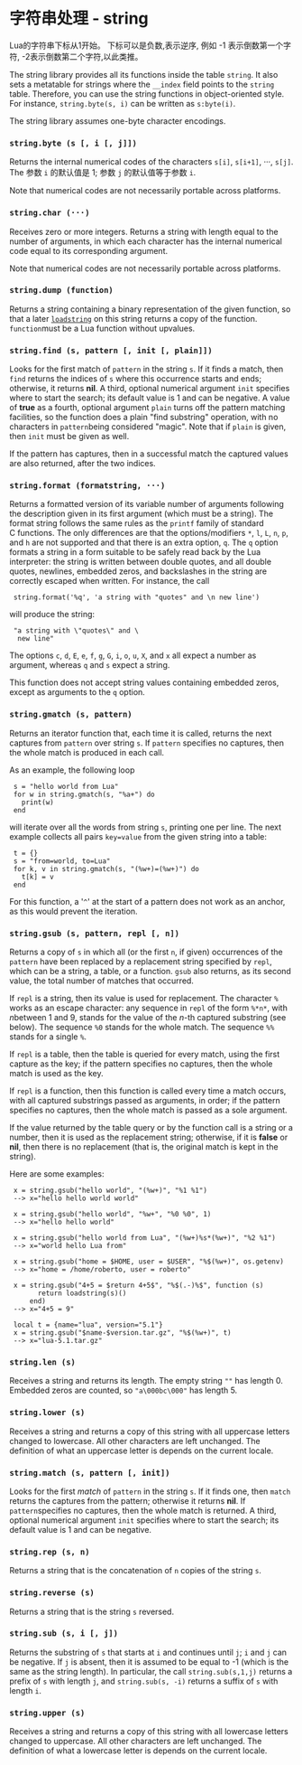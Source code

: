 # 字符串处理 - string

Lua的字符串下标从1开始。 下标可以是负数,表示逆序, 例如 -1 表示倒数第一个字符, -2表示倒数第二个字符,以此类推。

The string library provides all its functions inside the table `string`. It also sets a metatable for strings where the `__index` field points to the `string` table. Therefore, you can use the string functions in object-oriented style. For instance, `string.byte(s, i)` can be written as `s:byte(i)`.

The string library assumes one-byte character encodings.

### `string.byte (s [, i [, j]])`

Returns the internal numerical codes of the characters `s[i]`, `s[i+1]`, ···, `s[j]`. The 参数 `i` 的默认值是 1; 参数 `j` 的默认值等于参数 `i`.



Note that numerical codes are not necessarily portable across platforms.

### `string.char (···)`

Receives zero or more integers. Returns a string with length equal to the number of arguments, in which each character has the internal numerical code equal to its corresponding argument.

Note that numerical codes are not necessarily portable across platforms.

### `string.dump (function)`

Returns a string containing a binary representation of the given function, so that a later [`loadstring`](http://www.lua.org/manual/5.1/manual.html#pdf-loadstring) on this string returns a copy of the function. `function`must be a Lua function without upvalues.

### `string.find (s, pattern [, init [, plain]])`

Looks for the first match of `pattern` in the string `s`. If it finds a match, then `find` returns the indices of `s` where this occurrence starts and ends; otherwise, it returns **nil**. A third, optional numerical argument `init` specifies where to start the search; its default value is 1 and can be negative. A value of **true** as a fourth, optional argument `plain` turns off the pattern matching facilities, so the function does a plain "find substring" operation, with no characters in `pattern`being considered "magic". Note that if `plain` is given, then `init` must be given as well.

If the pattern has captures, then in a successful match the captured values are also returned, after the two indices.

### `string.format (formatstring, ···)`

Returns a formatted version of its variable number of arguments following the description given in its first argument (which must be a string). The format string follows the same rules as the `printf` family of standard C functions. The only differences are that the options/modifiers `*`, `l`, `L`, `n`, `p`, and `h` are not supported and that there is an extra option, `q`. The `q` option formats a string in a form suitable to be safely read back by the Lua interpreter: the string is written between double quotes, and all double quotes, newlines, embedded zeros, and backslashes in the string are correctly escaped when written. For instance, the call

     string.format('%q', 'a string with "quotes" and \n new line')

will produce the string:

     "a string with \"quotes\" and \
      new line"

The options `c`, `d`, `E`, `e`, `f`, `g`, `G`, `i`, `o`, `u`, `X`, and `x` all expect a number as argument, whereas `q` and `s` expect a string.

This function does not accept string values containing embedded zeros, except as arguments to the `q` option.

### `string.gmatch (s, pattern)`

Returns an iterator function that, each time it is called, returns the next captures from `pattern` over string `s`. If `pattern` specifies no captures, then the whole match is produced in each call.

As an example, the following loop

     s = "hello world from Lua"
     for w in string.gmatch(s, "%a+") do
       print(w)
     end

will iterate over all the words from string `s`, printing one per line. The next example collects all pairs `key=value` from the given string into a table:

     t = {}
     s = "from=world, to=Lua"
     for k, v in string.gmatch(s, "(%w+)=(%w+)") do
       t[k] = v
     end

For this function, a '`^`' at the start of a pattern does not work as an anchor, as this would prevent the iteration.

### `string.gsub (s, pattern, repl [, n])`

Returns a copy of `s` in which all (or the first `n`, if given) occurrences of the `pattern` have been replaced by a replacement string specified by `repl`, which can be a string, a table, or a function. `gsub` also returns, as its second value, the total number of matches that occurred.

If `repl` is a string, then its value is used for replacement. The character `%` works as an escape character: any sequence in `repl` of the form `%*n*`, with *n*between 1 and 9, stands for the value of the *n*-th captured substring (see below). The sequence `%0` stands for the whole match. The sequence `%%` stands for a single `%`.

If `repl` is a table, then the table is queried for every match, using the first capture as the key; if the pattern specifies no captures, then the whole match is used as the key.

If `repl` is a function, then this function is called every time a match occurs, with all captured substrings passed as arguments, in order; if the pattern specifies no captures, then the whole match is passed as a sole argument.

If the value returned by the table query or by the function call is a string or a number, then it is used as the replacement string; otherwise, if it is **false** or **nil**, then there is no replacement (that is, the original match is kept in the string).

Here are some examples:

     x = string.gsub("hello world", "(%w+)", "%1 %1")
     --> x="hello hello world world"
    
     x = string.gsub("hello world", "%w+", "%0 %0", 1)
     --> x="hello hello world"
    
     x = string.gsub("hello world from Lua", "(%w+)%s*(%w+)", "%2 %1")
     --> x="world hello Lua from"
    
     x = string.gsub("home = $HOME, user = $USER", "%$(%w+)", os.getenv)
     --> x="home = /home/roberto, user = roberto"
    
     x = string.gsub("4+5 = $return 4+5$", "%$(.-)%$", function (s)
           return loadstring(s)()
         end)
     --> x="4+5 = 9"
    
     local t = {name="lua", version="5.1"}
     x = string.gsub("$name-$version.tar.gz", "%$(%w+)", t)
     --> x="lua-5.1.tar.gz"

### `string.len (s)`

Receives a string and returns its length. The empty string `""` has length 0. Embedded zeros are counted, so `"a\000bc\000"` has length 5.

### `string.lower (s)`

Receives a string and returns a copy of this string with all uppercase letters changed to lowercase. All other characters are left unchanged. The definition of what an uppercase letter is depends on the current locale.

### `string.match (s, pattern [, init])`

Looks for the first *match* of `pattern` in the string `s`. If it finds one, then `match` returns the captures from the pattern; otherwise it returns **nil**. If `pattern`specifies no captures, then the whole match is returned. A third, optional numerical argument `init` specifies where to start the search; its default value is 1 and can be negative.

### `string.rep (s, n)`

Returns a string that is the concatenation of `n` copies of the string `s`.

### `string.reverse (s)`

Returns a string that is the string `s` reversed.

### `string.sub (s, i [, j])`

Returns the substring of `s` that starts at `i` and continues until `j`; `i` and `j` can be negative. If `j` is absent, then it is assumed to be equal to -1 (which is the same as the string length). In particular, the call `string.sub(s,1,j)` returns a prefix of `s` with length `j`, and `string.sub(s, -i)` returns a suffix of `s` with length `i`.

### `string.upper (s)`

Receives a string and returns a copy of this string with all lowercase letters changed to uppercase. All other characters are left unchanged. The definition of what a lowercase letter is depends on the current locale.
